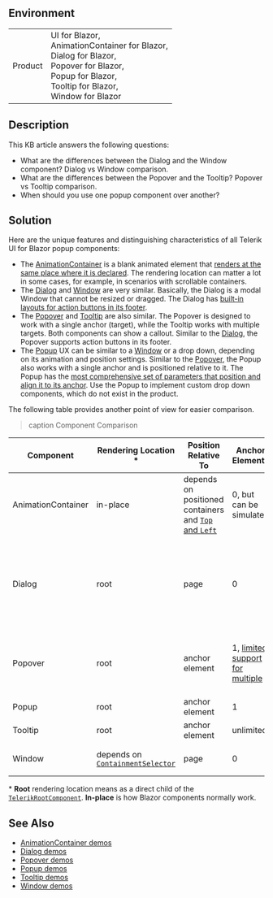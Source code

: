 
## Environment

<table>
<tbody>
<tr>
<td>Product</td>
<td>
UI for Blazor, <br />
AnimationContainer for Blazor, <br />
Dialog for Blazor, <br />
Popover for Blazor, <br />
Popup for Blazor, <br />
Tooltip for Blazor, <br />
Window for Blazor
</td>
</tr>
</tbody>
</table>

## Description

This KB article answers the following questions:

* What are the differences between the Dialog and the Window component? Dialog vs Window comparison.
* What are the differences between the Popover and the Tooltip? Popover vs Tooltip comparison.
* When should you use one popup component over another?

## Solution

Here are the unique features and distinguishing characteristics of all Telerik UI for Blazor popup components:

* The [AnimationContainer](slug:components/animationcontainer/overview) is a blank animated element that [renders at the same place where it is declared](slug:components/animationcontainer/overview#position). The rendering location can matter a lot in some cases, for example, in scenarios with scrollable containers.
* The [Dialog](slug:dialog-overview) and [Window](slug:window-overview) are very similar. Basically, the Dialog is a modal Window that cannot be resized or dragged. The Dialog has [built-in layouts for action buttons in its footer](slug:dialog-action-buttons).
* The [Popover](slug:popover-overview) and [Tooltip](slug:tooltip-overview) are also similar. The Popover is designed to work with a single anchor (target), while the Tooltip works with multiple targets. Both components can show a callout. Similar to the [Dialog](slug:dialog-overview), the Popover supports action buttons in its footer.
* The [Popup](slug:popup-overview) UX can be similar to a [Window](slug:window-overview) or a drop down, depending on its animation and position settings. Similar to the [Popover](slug:popover-overview), the Popup also works with a single anchor and is positioned relative to it. The Popup has the [most comprehensive set of parameters that position and align it to its anchor](slug:popup-position-collision). Use the Popup to implement custom drop down components, which do not exist in the product.

The following table provides another point of view for easier comparison.

>caption Component Comparison

| Component | Rendering Location * | Position Relative To | Anchor Elements | Built-in Styled Content | Modality | Resizing and Dragging |
| --- | --- | --- | --- | --- | --- | --- |
| AnimationContainer | in-place | depends on positioned containers and [`Top` and `Left`](slug:components/animationcontainer/overview#position) | 0, but can be simulated | none | no | no |
| Dialog | root | page | 0 | header with [optional close button](slug:dialog-overview#dialog-parameters), footer with action buttons | yes | no |
| Popover | root | anchor element | 1, [limited support for multiple](https://demos.telerik.com/blazor-ui/popover/overview) | header, footer with action buttons, callout | no | no |
| Popup | root | anchor element | 1 | none | no | no |
| Tooltip | root | anchor element | unlimited | icons, callout | no | no |
| Window | depends on [`ContainmentSelector`](slug:components/window/position#containmentselector) | page | 0 | header with actions | depends on [`Modal`](slug:components/window/modal) | yes |

\* **Root** rendering location means as a direct child of the [`TelerikRootComponent`](slug:rootcomponent-overview). **In-place** is how Blazor components normally work.

## See Also

* [AnimationContainer demos](https://demos.telerik.com/blazor-ui/animationcontainer/overview)
* [Dialog demos](https://demos.telerik.com/blazor-ui/dialog/overview)
* [Popover demos](https://demos.telerik.com/blazor-ui/popover/overview)
* [Popup demos](https://demos.telerik.com/blazor-ui/popup/overview)
* [Tooltip demos](https://demos.telerik.com/blazor-ui/tooltip/overview)
* [Window demos](https://demos.telerik.com/blazor-ui/window/overview)
